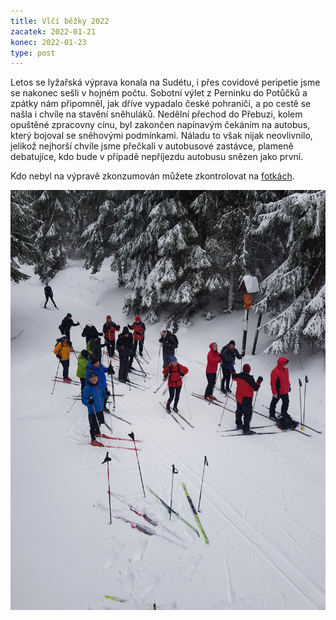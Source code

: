 ```yaml
---
title: Vlčí běžky 2022
zacatek: 2022-01-21
konec: 2022-01-23
type: post
---
```

Letos se lyžařská výprava konala na Sudétu, i přes covidové peripetie jsme se nakonec sešli v hojném počtu. Sobotní výlet z Perninku do Potůčků a zpátky nám připomněl, jak dříve vypadalo české pohraničí, a po cestě se našla i chvíle na stavění sněhuláků. Nedělní přechod do Přebuzi, kolem opuštěné zpracovny cínu, byl zakončen napínavým čekáním na autobus, který bojoval se sněhovými podmínkami. Náladu to však nijak neovlivnilo, jelikož nejhorší chvíle jsme přečkali v autobusové zastávce, plameně debatujíce, kdo bude v případě nepříjezdu autobusu snězen jako první.

Kdo nebyl na výpravě zkonzumován můžete zkontrolovat na [fotkách](https://keblany.rajce.idnes.cz/Vlci_bezky_01_2022/).

![](20220122_104231.jpg)